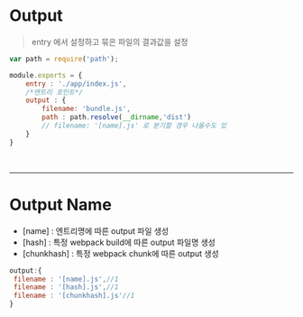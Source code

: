 # Output

> entry 에서 설정하고 묶은 파일의 결과값을 설정

```javascript
var path = require('path');

module.exports = {
    entry : './app/index.js',
    /*엔트리 포인트*/
    output : {
        filename: 'bundle.js',
        path : path.resolve(__dirname,'dist') 
        // filename: '[name].js' 로 분기할 경우 나올수도 있
    }
}
```

<br />

---

# Output Name

* [name] : 엔트리명에 따른 output 파일 생성
* [hash] : 특정 webpack build에 따른 output 파일명 생성
* [chunkhash] : 특정 webpack chunk에 따른 output 생성

```javascript
output:{
 filename : '[name].js',//1
 filename : '[hash].js',//1
 filename : '[chunkhash].js'//1
}
```